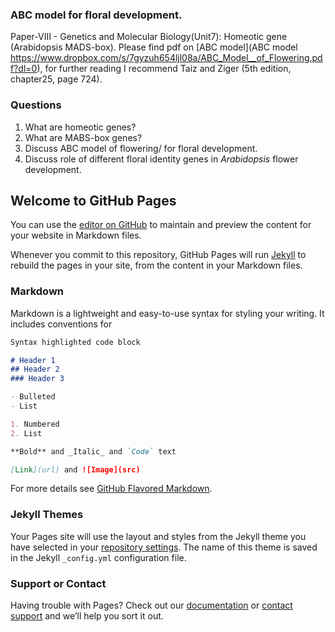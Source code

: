 ### ABC model for floral development.
Paper-VIII - Genetics and Molecular Biology(Unit7): Homeotic gene (Arabidopsis MADS-box). Please find pdf on [ABC model](ABC model https://www.dropbox.com/s/7gyzuh654ljl08a/ABC_Model__of_Flowering.pdf?dl=0), for further reading I recommend Taiz and Ziger (5th edition, chapter25, page 724).

### Questions

1. What are homeotic genes?
2. What are MABS-box genes?
3. Discuss ABC model of flowering/ for floral development.
4. Discuss role of different floral identity genes in _Arabidopsis_ flower development.



## Welcome to GitHub Pages

You can use the [editor on GitHub](https://github.com/RKGrewal/RKGrewal.github.io/edit/master/README.md) to maintain and preview the content for your website in Markdown files.

Whenever you commit to this repository, GitHub Pages will run [Jekyll](https://jekyllrb.com/) to rebuild the pages in your site, from the content in your Markdown files.

### Markdown

Markdown is a lightweight and easy-to-use syntax for styling your writing. It includes conventions for

```markdown
Syntax highlighted code block

# Header 1
## Header 2
### Header 3

- Bulleted
- List

1. Numbered
2. List

**Bold** and _Italic_ and `Code` text

[Link](url) and ![Image](src)
```

For more details see [GitHub Flavored Markdown](https://guides.github.com/features/mastering-markdown/).

### Jekyll Themes

Your Pages site will use the layout and styles from the Jekyll theme you have selected in your [repository settings](https://github.com/RKGrewal/RKGrewal.github.io/settings). The name of this theme is saved in the Jekyll `_config.yml` configuration file.

### Support or Contact

Having trouble with Pages? Check out our [documentation](https://help.github.com/categories/github-pages-basics/) or [contact support](https://github.com/contact) and we’ll help you sort it out.
